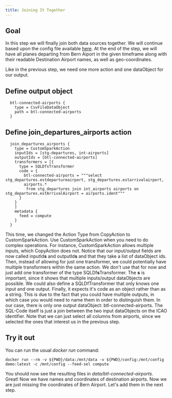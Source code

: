 ```yaml
---
title: Joining It Together
---
```


## Goal
In this step we will finally join both data sources together.
We will continue based upon the config file available [here](application-compute-part1-cols.conf).
At the end of the step, we will have all planes departing from Bern Aiport
in the given timeframe along with their readable Destination Airport names, as well as geo-coordinates.

Like in the previous step, we need one more action and one dataObject for our output.

## Define output object

      btl-connected-airports {
        type = CsvFileDataObject
        path = btl-connected-airports
      }

## Define join_departures_airports action

      join_departures_airports {
        type = CustomSparkAction
        inputIds = [stg-departures, int-airports]
        outputIds = [btl-connected-airports]
        transformers = [{
          type = SQLDfsTransformer
          code = {
            btl-connected-airports = """select stg_departures.estdepartureairport, stg_departures.estarrivalairport,
            airports.*
             from stg_departures join int_airports airports on stg_departures.estArrivalAirport = airports.ident"""
          }
        }
        ]
        metadata {
          feed = compute
        }
      }
This time, we changed the Action Type from CopyAction to CustomSparkAction.
Use CustomSparkAction when you need to do complex operations. For instance, CustomSparkAction allows multiple inputs,
which CopyAction does not.
Notice that our input/output fields are now called inputId**s** and outputId**s** and that they take a list of dataObject ids.
Then, instead of allowing for just one transformer, we could potentially have multiple transformers within the same action.
We don't use that for now and just add one transformer of the type SQLDf**s**Transformer.
The **s** is important, since it shows that multiple inputs/output dataObjects are possible.
We could also define a SQLDfTransformer that only knows one input and one output.
Finally, it expects it's code as an object rather than as a string. This is due to the fact that you could have multiple
outputs, in which case you would need to name them in order to distinguish them.
In our case, there is only one output dataObject: btl-connected-airports.
The SQL-Code itself is just a join between the two input dataObjects on the ICAO identifier.
Note that we can just select all columns from airports, since we selected the ones that interest us in the previous step.

## Try it out
You can run the usual *docker run* command:

    docker run --rm -v ${PWD}/data:/mnt/data -v ${PWD}/config:/mnt/config demo:latest -c /mnt/config --feed-sel compute

You should now see the resulting files in *data/btl-connected-airports*.
Great! Now we have names and coordinates of destination airports.
Now we are just missing the coordinates of Bern Airport. 
Let's add them in the next step.
